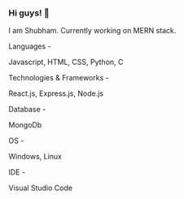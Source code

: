 ### Hi guys! 👋
I am Shubham.
Currently working on MERN stack.

Languages -

Javascript, HTML, CSS, Python, C

Technologies & Frameworks -

React.js, Express.js, Node.js

Database -

MongoDb

OS -

Windows, Linux

IDE - 

Visual Studio Code
<!--
**Shubhamsss8273/Shubhamsss8273** is a ✨ _special_ ✨ repository because its `README.md` (this file) appears on your GitHub profile.

Here are some ideas to get you started:

- 🔭 I’m currently working on ...
- 🌱 I’m currently learning ...
- 👯 I’m looking to collaborate on ...
- 🤔 I’m looking for help with ...
- 💬 Ask me about ...
- 📫 How to reach me: ...
- 😄 Pronouns: ...
- ⚡ Fun fact: ...
-->
